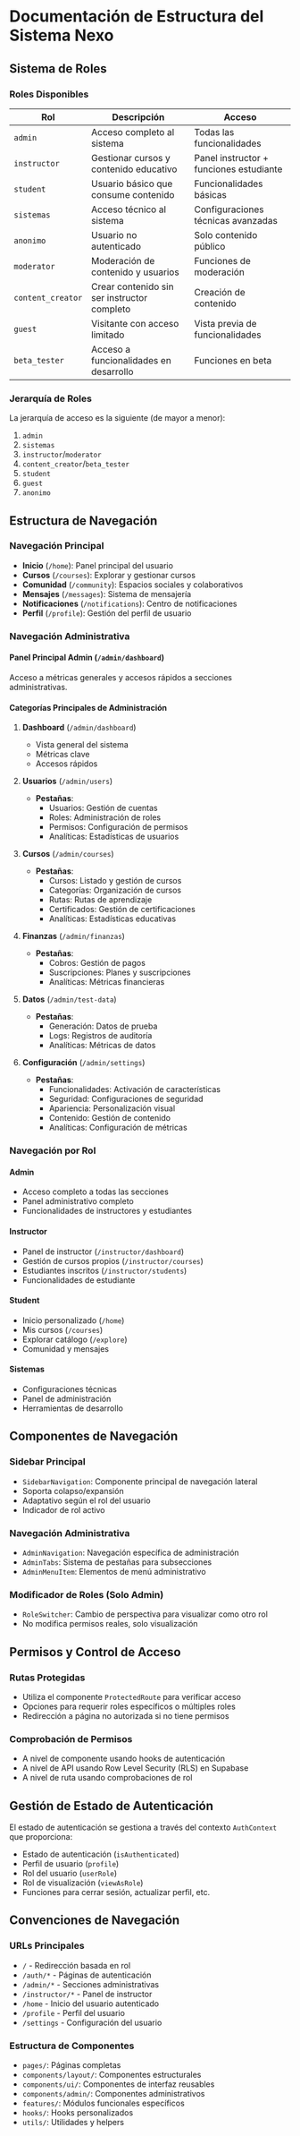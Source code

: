 
# Documentación de Estructura del Sistema Nexo

## Sistema de Roles

### Roles Disponibles

| Rol             | Descripción                                       | Acceso                                |
|-----------------|---------------------------------------------------|---------------------------------------|
| `admin`         | Acceso completo al sistema                        | Todas las funcionalidades             |
| `instructor`    | Gestionar cursos y contenido educativo            | Panel instructor + funciones estudiante |
| `student`       | Usuario básico que consume contenido              | Funcionalidades básicas               |
| `sistemas`      | Acceso técnico al sistema                         | Configuraciones técnicas avanzadas    |
| `anonimo`       | Usuario no autenticado                            | Solo contenido público                |
| `moderator`     | Moderación de contenido y usuarios                | Funciones de moderación               |
| `content_creator`| Crear contenido sin ser instructor completo      | Creación de contenido                 |
| `guest`         | Visitante con acceso limitado                     | Vista previa de funcionalidades       |
| `beta_tester`   | Acceso a funcionalidades en desarrollo            | Funciones en beta                     |

### Jerarquía de Roles

La jerarquía de acceso es la siguiente (de mayor a menor):
1. `admin`
2. `sistemas`
3. `instructor`/`moderator`
4. `content_creator`/`beta_tester`
5. `student`
6. `guest`
7. `anonimo`

## Estructura de Navegación

### Navegación Principal

- **Inicio** (`/home`): Panel principal del usuario
- **Cursos** (`/courses`): Explorar y gestionar cursos
- **Comunidad** (`/community`): Espacios sociales y colaborativos
- **Mensajes** (`/messages`): Sistema de mensajería
- **Notificaciones** (`/notifications`): Centro de notificaciones
- **Perfil** (`/profile`): Gestión del perfil de usuario

### Navegación Administrativa

#### Panel Principal Admin (`/admin/dashboard`)

Acceso a métricas generales y accesos rápidos a secciones administrativas.

#### Categorías Principales de Administración

1. **Dashboard** (`/admin/dashboard`)
   - Vista general del sistema
   - Métricas clave
   - Accesos rápidos

2. **Usuarios** (`/admin/users`)
   - **Pestañas**:
     - Usuarios: Gestión de cuentas
     - Roles: Administración de roles
     - Permisos: Configuración de permisos
     - Analíticas: Estadísticas de usuarios

3. **Cursos** (`/admin/courses`)
   - **Pestañas**:
     - Cursos: Listado y gestión de cursos
     - Categorías: Organización de cursos
     - Rutas: Rutas de aprendizaje
     - Certificados: Gestión de certificaciones
     - Analíticas: Estadísticas educativas

4. **Finanzas** (`/admin/finanzas`)
   - **Pestañas**:
     - Cobros: Gestión de pagos
     - Suscripciones: Planes y suscripciones
     - Analíticas: Métricas financieras

5. **Datos** (`/admin/test-data`)
   - **Pestañas**:
     - Generación: Datos de prueba
     - Logs: Registros de auditoría
     - Analíticas: Métricas de datos

6. **Configuración** (`/admin/settings`)
   - **Pestañas**:
     - Funcionalidades: Activación de características
     - Seguridad: Configuraciones de seguridad
     - Apariencia: Personalización visual
     - Contenido: Gestión de contenido
     - Analíticas: Configuración de métricas

### Navegación por Rol

#### Admin
- Acceso completo a todas las secciones
- Panel administrativo completo
- Funcionalidades de instructores y estudiantes

#### Instructor
- Panel de instructor (`/instructor/dashboard`)
- Gestión de cursos propios (`/instructor/courses`)
- Estudiantes inscritos (`/instructor/students`)
- Funcionalidades de estudiante

#### Student
- Inicio personalizado (`/home`)
- Mis cursos (`/courses`)
- Explorar catálogo (`/explore`)
- Comunidad y mensajes

#### Sistemas
- Configuraciones técnicas
- Panel de administración
- Herramientas de desarrollo

## Componentes de Navegación

### Sidebar Principal
- `SidebarNavigation`: Componente principal de navegación lateral
- Soporta colapso/expansión
- Adaptativo según el rol del usuario
- Indicador de rol activo

### Navegación Administrativa
- `AdminNavigation`: Navegación específica de administración
- `AdminTabs`: Sistema de pestañas para subsecciones
- `AdminMenuItem`: Elementos de menú administrativo

### Modificador de Roles (Solo Admin)
- `RoleSwitcher`: Cambio de perspectiva para visualizar como otro rol
- No modifica permisos reales, solo visualización

## Permisos y Control de Acceso

### Rutas Protegidas
- Utiliza el componente `ProtectedRoute` para verificar acceso
- Opciones para requerir roles específicos o múltiples roles
- Redirección a página no autorizada si no tiene permisos

### Comprobación de Permisos
- A nivel de componente usando hooks de autenticación
- A nivel de API usando Row Level Security (RLS) en Supabase
- A nivel de ruta usando comprobaciones de rol

## Gestión de Estado de Autenticación

El estado de autenticación se gestiona a través del contexto `AuthContext` que proporciona:

- Estado de autenticación (`isAuthenticated`)
- Perfil de usuario (`profile`)
- Rol del usuario (`userRole`)
- Rol de visualización (`viewAsRole`)
- Funciones para cerrar sesión, actualizar perfil, etc.

## Convenciones de Navegación

### URLs Principales
- `/` - Redirección basada en rol
- `/auth/*` - Páginas de autenticación
- `/admin/*` - Secciones administrativas
- `/instructor/*` - Panel de instructor
- `/home` - Inicio del usuario autenticado
- `/profile` - Perfil del usuario
- `/settings` - Configuración del usuario

### Estructura de Componentes
- `pages/`: Páginas completas
- `components/layout/`: Componentes estructurales
- `components/ui/`: Componentes de interfaz reusables
- `components/admin/`: Componentes administrativos
- `features/`: Módulos funcionales específicos
- `hooks/`: Hooks personalizados
- `utils/`: Utilidades y helpers
